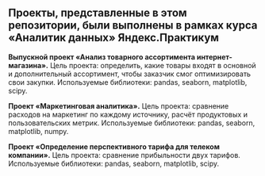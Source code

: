 ## Проекты, представленные в этом репозитории, были выполнены в рамках курса «Аналитик данных» Яндекс.Практикум

**Выпускной проект «Анализ товарного ассортимента интернет-магазина».** Цель проекта: определить, какие товары входят в основной и дополнительный ассортимент, чтобы заказчик смог оптимизировать свои закупки. Используемые библиотеки: pandas, seaborn, matplotlib, scipy.

**Проект «Маркетинговая аналитика».** Цель проекта: сравнение расходов на маркетинг по каждому источнику, расчёт продуктовых и пользовательских метрик. Используемые библиотеки: pandas, seaborn, matplotlib, numpy.

**Проект «Определение перспективного тарифа для телеком компании».** Цель проекта: сравнение прибыльности двух тарифов. Используемые библиотеки: pandas, seaborn, matplotlib, scipy.
 
